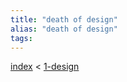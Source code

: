 ```yaml
---
title: "death of design"
alias: "death of design"
tags: 
---
```


[index](_index.md) < [1-design](1-design.md)

